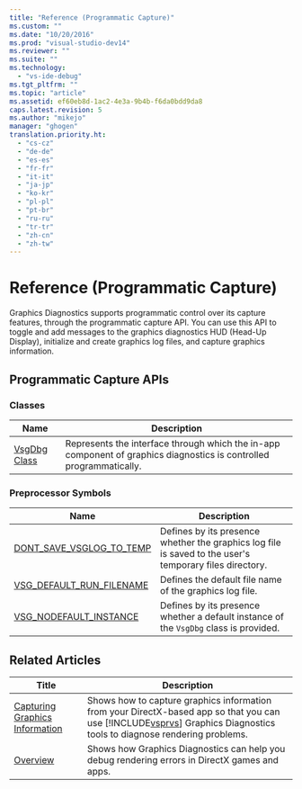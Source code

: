 ```yaml
---
title: "Reference (Programmatic Capture)"
ms.custom: ""
ms.date: "10/20/2016"
ms.prod: "visual-studio-dev14"
ms.reviewer: ""
ms.suite: ""
ms.technology: 
  - "vs-ide-debug"
ms.tgt_pltfrm: ""
ms.topic: "article"
ms.assetid: ef60eb8d-1ac2-4e3a-9b4b-f6da0bdd9da8
caps.latest.revision: 5
ms.author: "mikejo"
manager: "ghogen"
translation.priority.ht: 
  - "cs-cz"
  - "de-de"
  - "es-es"
  - "fr-fr"
  - "it-it"
  - "ja-jp"
  - "ko-kr"
  - "pl-pl"
  - "pt-br"
  - "ru-ru"
  - "tr-tr"
  - "zh-cn"
  - "zh-tw"
---
```

# Reference (Programmatic Capture)
Graphics Diagnostics supports programmatic control over its capture features, through the programmatic capture API. You can use this API to toggle and add messages to the graphics diagnostics HUD (Head-Up Display), initialize and create graphics log files, and capture graphics information.  
  
## Programmatic Capture APIs  
  
### Classes  
  
|Name|Description|  
|----------|-----------------|  
|[VsgDbg Class](../debugger/vsgdbg-class.md)|Represents the interface through which the in-app component of graphics diagnostics is controlled programmatically.|  
  
### Preprocessor Symbols  
  
|Name|Description|  
|----------|-----------------|  
|[DONT_SAVE_VSGLOG_TO_TEMP](../debugger/dont_save_vsglog_to_temp.md)|Defines by its presence whether the graphics log file is saved to the user's temporary files directory.|  
|[VSG_DEFAULT_RUN_FILENAME](../debugger/vsg_default_run_filename.md)|Defines the default file name of the graphics log file.|  
|[VSG_NODEFAULT_INSTANCE](../debugger/vsg_nodefault_instance.md)|Defines by its presence whether a default instance of the `VsgDbg` class is provided.|  
  
## Related Articles  
  
|Title|Description|  
|-----------|-----------------|  
|[Capturing Graphics Information](../debugger/capturing-graphics-information.md)|Shows how to capture graphics information from your DirectX-based app so that you can use [!INCLUDE[vsprvs](../code-quality/includes/vsprvs_md.md)] Graphics Diagnostics tools to diagnose rendering problems.|  
|[Overview](../debugger/overview-of-visual-studio-graphics-diagnostics.md)|Shows how Graphics Diagnostics can help you debug rendering errors in DirectX games and apps.|